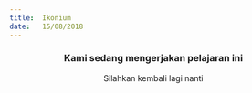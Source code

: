 ```yaml
---
title:  Ikonium
date:   15/08/2018
---
```


### <center>Kami sedang mengerjakan pelajaran ini</center>
<center>Silahkan kembali lagi nanti</center>
